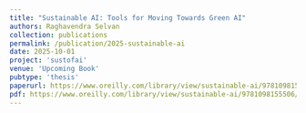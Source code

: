 ```yaml
---
title: "Sustainable AI: Tools for Moving Towards Green AI"
authors: Raghavendra Selvan
collection: publications
permalink: /publication/2025-sustainable-ai
date: 2025-10-01
project: 'sustofai'
venue: 'Upcoming Book'
pubtype: 'thesis'
paperurl: https://www.oreilly.com/library/view/sustainable-ai/9781098155506/
pdf: https://www.oreilly.com/library/view/sustainable-ai/9781098155506/
---
```

